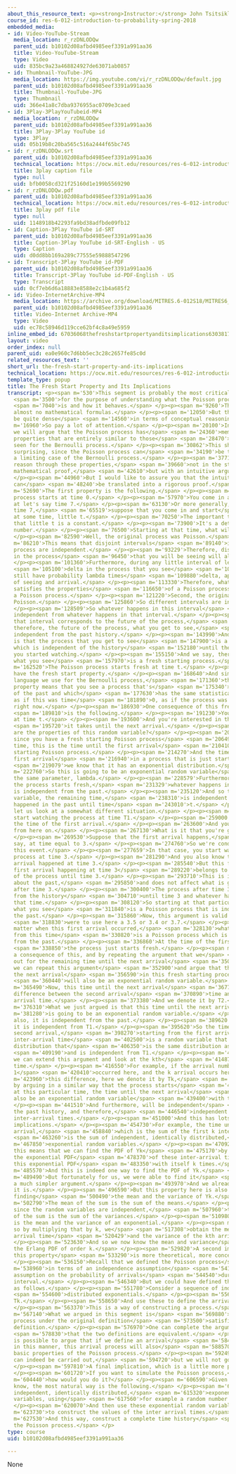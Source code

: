 ```yaml
---
about_this_resource_text: <p><strong>Instructor:</strong> John Tsitsiklis</p>
course_id: res-6-012-introduction-to-probability-spring-2018
embedded_media:
- id: Video-YouTube-Stream
  media_location: r_rzDNLODQw
  parent_uid: b10102d08afbd4985eef3391a991aa36
  title: Video-YouTube-Stream
  type: Video
  uid: 835bc9a23a468824927de63071ab0857
- id: Thumbnail-YouTube-JPG
  media_location: https://img.youtube.com/vi/r_rzDNLODQw/default.jpg
  parent_uid: b10102d08afbd4985eef3391a991aa36
  title: Thumbnail-YouTube-JPG
  type: Thumbnail
  uid: 366e41a8c7dba9376955ac0709e3caed
- id: 3Play-3PlayYouTubeid-MP4
  media_location: r_rzDNLODQw
  parent_uid: b10102d08afbd4985eef3391a991aa36
  title: 3Play-3Play YouTube id
  type: 3Play
  uid: 05b19b8c20ba565c516a2444f65bc745
- id: r_rzDNLODQw.srt
  parent_uid: b10102d08afbd4985eef3391a991aa36
  technical_location: https://ocw.mit.edu/resources/res-6-012-introduction-to-probability-spring-2018/part-iii-random-processes/the-fresh-start-property-and-its-implications/r_rzDNLODQw.srt
  title: 3play caption file
  type: null
  uid: bfb0058cd321f25160d1e199b5569290
- id: r_rzDNLODQw.pdf
  parent_uid: b10102d08afbd4985eef3391a991aa36
  technical_location: https://ocw.mit.edu/resources/res-6-012-introduction-to-probability-spring-2018/part-iii-random-processes/the-fresh-start-property-and-its-implications/r_rzDNLODQw.pdf
  title: 3play pdf file
  type: null
  uid: 1148918b42293fa9bd38adfbde09fb12
- id: Caption-3Play YouTube id-SRT
  parent_uid: b10102d08afbd4985eef3391a991aa36
  title: Caption-3Play YouTube id-SRT-English - US
  type: Caption
  uid: d0dd8bb169a289c77555e59888547296
- id: Transcript-3Play YouTube id-PDF
  parent_uid: b10102d08afbd4985eef3391a991aa36
  title: Transcript-3Play YouTube id-PDF-English - US
  type: Transcript
  uid: 0cf7eb6d6a18883e8588e2c1b4a685f2
- id: Video-InternetArchive-MP4
  media_location: https://archive.org/download/MITRES.6-012S18/MITRES6_012S18_L22-08_300k.mp4
  parent_uid: b10102d08afbd4985eef3391a991aa36
  title: Video-Internet Archive-MP4
  type: Video
  uid: ec78c58946d119cce62bf4c8a49e5959
inline_embed_id: 67036068thefreshstartpropertyanditsimplications63038173
layout: video
order_index: null
parent_uid: ea0e960c7d6bb5ec3c28c2657fe85c0d
related_resources_text: ''
short_url: the-fresh-start-property-and-its-implications
technical_location: https://ocw.mit.edu/resources/res-6-012-introduction-to-probability-spring-2018/part-iii-random-processes/the-fresh-start-property-and-its-implications
template_type: popup
title: The Fresh Start Property and Its Implications
transcript: <p><span m='530'>This segment is probably the most critical one</span>
  <span m='3500'>for the purpose of understanding what the Poisson process really</span>
  <span m='7040'>is and how it behaves.</span> </p><p><span m='9260'>There will be
  almost no mathematical formulas.</span> </p><p><span m='12050'>But the segment will
  be quite dense</span> <span m='14560'>in terms of conceptual reasoning.</span> </p><p><span
  m='16960'>So pay a lot of attention.</span> </p><p><span m='20100'>In a nutshell,
  we will argue that the Poisson process has</span> <span m='24360'>memorylessness
  properties that are entirely similar to those</span> <span m='28470'>that we have
  seen for the Bernoulli process.</span> </p><p><span m='30862'>This should not be
  surprising, since the Poisson process can</span> <span m='34190'>be thought of as
  a limiting case of the Bernoulli process.</span> </p><p><span m='37710'>We will
  reason through these properties,</span> <span m='39660'>not in the style of a formal
  mathematical proof,</span> <span m='42610'>but with an intuitive argument.</span>
  </p><p><span m='44960'>But I would like to assure you that the intuitive argument
  can</span> <span m='48240'>be translated into a rigorous proof.</span> </p><p><span
  m='52690'>The first property is the following.</span> </p><p><span m='55050'>The
  process starts at time 0.</span> </p><p><span m='57970'>You come in and start watching
  at let's say time 7.</span> </p><p><span m='63130'>Or more generally, instead of
  time 7,</span> <span m='65519'>suppose that you come in and start</span> <span m='67500'>watching
  at some time, little t.</span> </p><p><span m='70250'>The important thing here is
  that little t is a constant.</span> </p><p><span m='73900'>It's a deterministic
  number.</span> </p><p><span m='76500'>Starting at that time, what will you see?</span>
  </p><p><span m='82590'>Well, the original process was Poisson.</span> </p><p><span
  m='86210'>This means that disjoint intervals</span> <span m='89140'>in the original
  process are independent.</span> </p><p><span m='93229'>Therefore, disjoint intervals
  in the process</span> <span m='96450'>that you will be seeing will also be independent.</span>
  </p><p><span m='101360'>Furthermore, during any little interval of length</span>
  <span m='105100'>delta in the process that you see</span> <span m='107509'>will
  still have probability lambda times</span> <span m='109880'>delta, approximately,
  of seeing and arrival.</span> </p><p><span m='113330'>Therefore, what you see also
  satisfies the properties</span> <span m='116650'>of a Poisson process, and is itself
  a Poisson process.</span> </p><p><span m='121220'>Second, the original process was
  Poisson.</span> </p><p><span m='125860'>So different intervals are independent.</span>
  </p><p><span m='128509'>So whatever happens in this interval</span> <span m='130520'>is
  independent from whatever happens in that interval.</span> </p><p><span m='133180'>But
  that interval corresponds to the future of the process,</span> <span m='136550'>and
  therefore, the future of the process, what you get to see,</span> <span m='141079'>is
  independent from the past history.</span> </p><p><span m='143990'>And so the conclusion
  is that the process that you get to see</span> <span m='147900'>is a Poisson process,
  which is independent of the history</span> <span m='152180'>until the time that
  you started watching.</span> </p><p><span m='155150'>And we say, therefore, that
  what you see</span> <span m='157970'>is a fresh starting process.</span> </p><p><span
  m='162520'>The Poisson process starts fresh at time t.</span> </p><p><span m='166280'>We
  have the fresh start property.</span> </p><p><span m='168640'>And similar to the
  language we use for the Bernoulli process,</span> <span m='171360'>the fresh start
  property means that you see a process that's</span> <span m='175340'>independent
  of the past and which</span> <span m='177630'>has the same statistical properties
  as if this was time</span> <span m='181890'>0, as if the process was just starting
  right now.</span> </p><p><span m='186930'>One consequence of this fresh start property</span>
  <span m='189810'>is the following.</span> </p><p><span m='191230'>You start watching
  at time t.</span> </p><p><span m='193600'>And you're interested in the time</span>
  <span m='195720'>it takes until the next arrival.</span> </p><p><span m='199820'>What
  are the properties of this random variable?</span> </p><p><span m='203640'>Well,
  since you have a fresh starting Poisson process</span> <span m='206490'>at this
  time, this is the time until the first arrival</span> <span m='210410'>in this fresh
  starting Poisson process.</span> </p><p><span m='214270'>And the time until the
  first arrival</span> <span m='216940'>in a process that is just starting,</span>
  <span m='219079'>we know that it has an exponential distribution.</span> </p><p><span
  m='222760'>So this is going to be an exponential random variable</span> <span m='226090'>with
  the same parameter, lambda.</span> </p><p><span m='228579'>Furthermore, because
  the process starts fresh,</span> <span m='231329'>whatever happens in the future
  is independent from the past.</span> </p><p><span m='235120'>And so this random
  variable, the remaining time,</span> <span m='238310'>is independent of whatever
  happened in the past until time</span> <span m='243010'>t.</span> </p><p><span m='249810'>Now
  let us look at a somewhat different situation.</span> </p><p><span m='253480'>You
  start watching the process at time T1.</span> </p><p><span m='259000'>Time T1 is
  the time of the first arrival.</span> </p><p><span m='263600'>And you start watching
  from here on.</span> </p><p><span m='267130'>What is it that you're going to see?</span>
  </p><p><span m='269530'>Suppose that the first arrival happens,</span> <span m='271860'>let's
  say, at time equal to 3.</span> </p><p><span m='274760'>So we're conditioning on
  this event.</span> </p><p><span m='277659'>In that case, you start watching the
  process at time 3.</span> </p><p><span m='281290'>And you also know that the first
  arrival happened at time 3.</span> </p><p><span m='285540'>But this fact about the
  first arrival happening at time 3</span> <span m='289220'>belongs to the history
  of the process until time 3.</span> </p><p><span m='293710'>This is information
  about the past,</span> <span m='295850'>and does not affect what is going to happen
  after time 3.</span> </p><p><span m='300400'>The process after time 3 will be independent
  from the history</span> <span m='304710'>until time 3 and whatever happened until
  that time.</span> </p><p><span m='308120'>So starting at that particular time 3,
  what you see</span> <span m='311840'>is a Poisson process that is independent from
  the past.</span> </p><p><span m='315860'>Now, this argument is valid even if I</span>
  <span m='318830'>were to use here a 3.5 or 3.4 or 3.7.</span> </p><p><span m='324260'>No
  matter when this first arrival occurred,</span> <span m='328130'>what I see starting
  from this time</span> <span m='330820'>is a Poisson process which is independent
  from the past.</span> </p><p><span m='336860'>At the time of the first arrival,</span>
  <span m='338850'>the process just starts fresh.</span> </p><p><span m='343230'>As
  a consequence of this, and by repeating the argument that we</span> <span m='347070'>carried
  out for the remaining time until the next arrival</span> <span m='350260'>up here,
  we can repeat this argument</span> <span m='352900'>and argue that the time until
  the next arrival</span> <span m='356590'>in this fresh starting process, this</span>
  <span m='360440'>will also be an exponential random variable.</span> </p><p><span
  m='365490'>Now, this time until the next arrival</span> <span m='367780'>is the
  difference between the second arrival</span> <span m='370890'>time and the first
  arrival time.</span> </p><p><span m='373380'>And we denote it by T2.</span> </p><p><span
  m='376310'>What we just argued is that this time until the next arrival</span> <span
  m='381280'>is going to be an exponential random variable.</span> </p><p><span m='385230'>And
  also, it is independent from the past.</span> </p><p><span m='389620'>And in particular,
  it is independent from T1.</span> </p><p><span m='395620'>So the time until the
  second arrival,</span> <span m='398270'>starting from the first arrival, the second
  inter-arrival time</span> <span m='402500'>is a random variable that has an exponential
  distribution that</span> <span m='406350'>is the same distribution as that of T1,</span>
  <span m='409190'>and is independent from T1.</span> </p><p><span m='412030'>Now
  we can extend this argument and look at the kth</span> <span m='414870'>inter-arrival
  time.</span> </p><p><span m='416550'>For example, if the arrival numbered k minus
  1</span> <span m='420410'>occurred here, and the k arrival occurs here,</span> <span
  m='423960'>this difference, here we denote it by Tk,</span> <span m='428650'>and
  by arguing in a similar way that the process starts</span> <span m='432270'>fresh
  at this particular time, the time until the next arrival</span> <span m='436490'>will
  also be an exponential random variable</span> <span m='439400'>with the same distribution.</span>
  </p><p><span m='441510'>And furthermore, will be independent</span> <span m='443660'>from
  the past history, and therefore,</span> <span m='446540'>independent from the earlier
  inter-arrival times.</span> </p><p><span m='451000'>And this has lots of important
  implications.</span> </p><p><span m='454730'>For example, the time until the kth
  arrival,</span> <span m='458840'>which is the sum of the first k inter-arrival times,</span>
  <span m='463260'>is the sum of independent, identically distributed,</span> <span
  m='467850'>exponential random variables.</span> </p><p><span m='470920'>In particular,
  this means that we can find the PDF of Yk</span> <span m='475170'>by convolving
  the exponential PDF</span> <span m='478370'>of these inter-arrival times, convolving
  this exponential PDF</span> <span m='483350'>with itself k times.</span> </p><p><span
  m='485570'>And this is indeed one way to find the PDF of Yk.</span> </p><p><span
  m='489490'>But fortunately for us, we were able to find it</span> <span m='492340'>with
  a much simpler argument.</span> </p><p><span m='493970'>And we already know what
  it is.</span> </p><p><span m='496590'>But this property here is also useful for
  finding</span> <span m='500490'>the mean and the variance of Yk.</span> </p><p><span
  m='502790'>The mean of the sum is the sum of the means.</span> </p><p><span m='505850'>And
  since the random variables are independent,</span> <span m='507960'>the variance
  of the sum is the sum of the variances.</span> </p><p><span m='510980'>We know what
  is the mean and the variance of an exponential.</span> </p><p><span m='514280'>And
  so by multiplying that by k, we</span> <span m='517308'>obtain the mean of the kth
  arrival time</span> <span m='520429'>and the variance of the kth arrival time.</span>
  </p><p><span m='523630'>And so we now know the mean and variance</span> <span m='525720'>of
  the Erlang PDF of order k.</span> </p><p><span m='529820'>A second implication of
  this property</span> <span m='533290'>is more theoretical, more conceptual.</span>
  </p><p><span m='536150'>Recall that we defined the Poisson process</span> <span
  m='538960'>in terms of an independence assumption</span> <span m='541320'>and an
  assumption on the probability of arrivals</span> <span m='544540'>during a small
  interval.</span> </p><p><span m='546340'>But we could have defined the Poisson process
  as follows.</span> </p><p><span m='551780'>Consider a sequence of independent, identically</span>
  <span m='554600'>distributed exponentials.</span> </p><p><span m='556830'>Call them
  Tk.</span> </p><p><span m='558650'>And use these to define the arrival times.</span>
  </p><p><span m='563370'>This is a way of constructing a process.</span> </p><p><span
  m='567140'>What we argued in this segment is</span> <span m='569880'>that a Poisson
  process under the original definition</span> <span m='573500'>satisfies this new
  definition.</span> </p><p><span m='576970'>One can complete the argument to show</span>
  <span m='578830'>that the two definitions are equivalent.</span> </p><p><span m='580770'>It
  is possible to argue that if we define an arrival</span> <span m='584260'>process
  in this manner, this arrival process will also</span> <span m='588570'>satisfy the
  basic properties of the Poisson process.</span> </p><p><span m='592490'>This argument
  can indeed be carried out,</span> <span m='594720'>but we will not go through it.</span>
  </p><p><span m='597810'>A final implication, which is a little more practical.</span>
  </p><p><span m='601720'>If you want to simulate the Poisson process,</span> <span
  m='604440'>how would you do it?</span> </p><p><span m='606590'>Given what we now
  know, the most natural way is the following.</span> </p><p><span m='611130'>We generate
  independent, identically distributed,</span> <span m='615320'>exponential random
  variables, using</span> <span m='617560'>for example a random number generator.</span>
  </p><p><span m='620070'>And then use these exponential random variables</span> <span
  m='623730'>to construct the values of the inter arrival times.</span> </p><p><span
  m='627530'>And this way, construct a complete time history</span> <span m='630710'>of
  the Poisson process.</span> </p>
type: course
uid: b10102d08afbd4985eef3391a991aa36

---
```

None